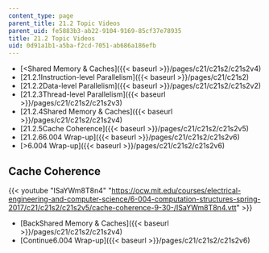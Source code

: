 ```yaml
---
content_type: page
parent_title: 21.2 Topic Videos
parent_uid: fe5883b3-ab22-9104-9169-85cf37e78935
title: 21.2 Topic Videos
uid: 0d91a1b1-a5ba-f2cd-7051-ab686a186efb
---
```


*   [<Shared Memory & Caches]({{< baseurl >}}/pages/c21/c21s2/c21s2v4)
*   [21.2.1Instruction-level Parallelism]({{< baseurl >}}/pages/c21/c21s2)
*   [21.2.2Data-level Parallelism]({{< baseurl >}}/pages/c21/c21s2/c21s2v2)
*   [21.2.3Thread-level Parallelism]({{< baseurl >}}/pages/c21/c21s2/c21s2v3)
*   [21.2.4Shared Memory & Caches]({{< baseurl >}}/pages/c21/c21s2/c21s2v4)
*   [21.2.5Cache Coherence]({{< baseurl >}}/pages/c21/c21s2/c21s2v5)
*   [21.2.66.004 Wrap-up]({{< baseurl >}}/pages/c21/c21s2/c21s2v6)
*   [\>6.004 Wrap-up]({{< baseurl >}}/pages/c21/c21s2/c21s2v6)

Cache Coherence
---------------

{{< youtube "ISaYWm8T8n4" "https://ocw.mit.edu/courses/electrical-engineering-and-computer-science/6-004-computation-structures-spring-2017/c21/c21s2/c21s2v5/cache-coherence-9-30-/ISaYWm8T8n4.vtt" >}}

*   [BackShared Memory & Caches]({{< baseurl >}}/pages/c21/c21s2/c21s2v4)
*   [Continue6.004 Wrap-up]({{< baseurl >}}/pages/c21/c21s2/c21s2v6)